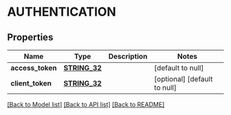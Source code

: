 # AUTHENTICATION

## Properties
Name | Type | Description | Notes
------------ | ------------- | ------------- | -------------
**access_token** | [**STRING_32**](STRING_32.md) |  | [default to null]
**client_token** | [**STRING_32**](STRING_32.md) |  | [optional] [default to null]

[[Back to Model list]](../README.md#documentation-for-models) [[Back to API list]](../README.md#documentation-for-api-endpoints) [[Back to README]](../README.md)


